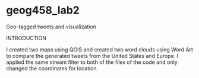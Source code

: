 # geog458_lab2
Geo-tagged tweets and visualization


INTRODUCTION

I created two maps using QGIS and created two word clouds using Word Art to compare the generated tweets from the United States and Europe. I applied the same stream filter to both of the files of the code and only changed the coordinates for location. 
